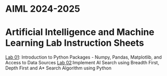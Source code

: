 # AIML 2024-2025
# Artificial Intelligence and Machine Learning Lab Instruction Sheets
[Lab 01](https://github.com/Shanumukareddy/AIML-2025/blob/main/lab1.ipynb): Introduction to Python Packages - Numpy, Pandas, Matplotlib, and Access to Data Sources
[Lab 02](https://github.com/Shanumukareddy/AIML-2025/blob/main/Welcome_To_Colab.ipynb):Implement AI Search using Breadth First, Depth First and A* Search Algorithm using Python
